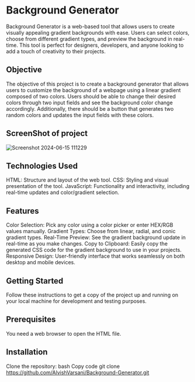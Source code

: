 
# Background Generator

Background Generator is a web-based tool that allows users to create visually appealing gradient backgrounds with ease. Users can select colors, choose from different gradient types, and preview the background in real-time. This tool is perfect for designers, developers, and anyone looking to add a touch of creativity to their projects.

## Objective

The objective of this project is to create a background generator that allows users to customize the background of a webpage using a linear gradient composed of two colors. Users should be able to change their desired colors through two input fields and see the background color change accordingly. Additionally, there should be a button that generates two random colors and updates the input fields with these colors.


## ScreenShot of project
![Screenshot 2024-06-15 111229](https://github.com/AlvishVarsani/Background-Generator/assets/112803697/5bc0f415-fbfe-4b74-9eec-0f8a79030fc6)



## Technologies Used
 HTML: Structure and layout of the web tool.
CSS: Styling and visual presentation of the tool.
JavaScript: Functionality and interactivity, including real-time updates and color/gradient selection.

## Features
Color Selection: Pick any color using a color picker or enter HEX/RGB values manually.
Gradient Types: Choose from linear, radial, and conic gradient types.
Real-Time Preview: See the gradient background update in real-time as you make changes.
Copy to Clipboard: Easily copy the generated CSS code for the gradient background to use in your projects.
Responsive Design: User-friendly interface that works seamlessly on both desktop and mobile devices.

## Getting Started
Follow these instructions to get a copy of the project up and running on your local machine for development and testing purposes.

## Prerequisites
You need a web browser to open the HTML file.

## Installation
Clone the repository:
bash
Copy code
git clone https://github.com/AlvishVarsani/Background-Generator.git
